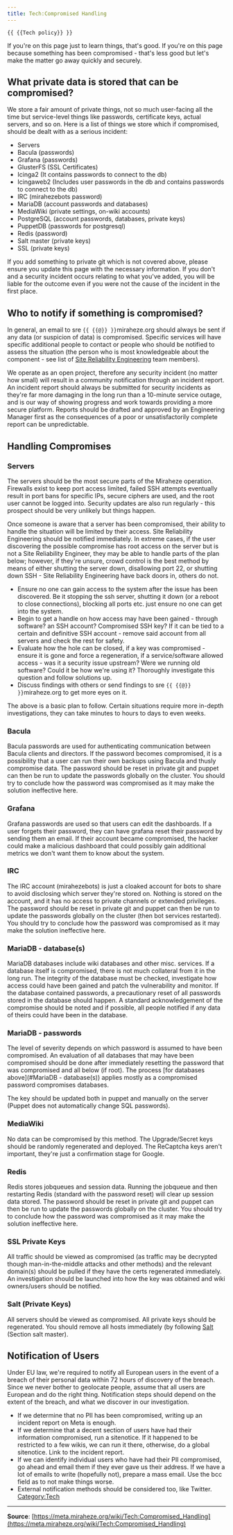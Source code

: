 ```yaml
---
title: Tech:Compromised Handling
---
```


`{{ {{Tech policy}} }}`

If you're on this page just to learn things, that's good. If you're on this page because something has been compromised - that's less good but let's make the matter go away quickly and securely.

## What private data is stored that can be compromised? 

We store a fair amount of private things, not so much user-facing all the time but service-level things like passwords, certificate keys, actual servers, and so on. Here is a list of things we store which if compromised, should be dealt with as a serious incident:

* Servers
* Bacula (passwords)
* Grafana (passwords)
* GlusterFS (SSL Certificates)
* Icinga2 (It contains passwords to connect to the db)
* Icingaweb2 (Includes user passwords in the db and contains passwords to connect to the db)
* IRC (mirahezebots password)
* MariaDB (account passwords and databases)
* MediaWiki (private settings, on-wiki accounts)
* PostgreSQL (account passwords, databases, private keys)
* PuppetDB (passwords for postgresql)
* Redis (password)
* Salt master (private keys)
* SSL (private keys)

If you add something to private git which is not covered above, please ensure you update this page with the necessary information. If you don't and a security incident occurs relating to what you've added, you will be liable for the outcome even if you were not the cause of the incident in the first place.

## Who to notify if something is compromised? 

In general, an email to sre `{{ {{@}} }}`miraheze.org should always be sent if any data (or suspicion of data) is compromised. Specific services will have specific additional people to contact or people who should be notified to assess the situation (the person who is most knowledgeable about the component - see list of [Site Reliability Engineering](https://meta.miraheze.org/wiki/Tech:SRE_Volunteers) team members).

We operate as an open project, therefore any security incident (no matter how small) will result in a community notification through an incident report. An incident report should always be submitted for security incidents as they're far more damaging in the long run than a 10-minute service outage, and is our way of showing progress and work towards providing a more secure platform. Reports should be drafted and approved by an Engineering Manager first as the consequences of a poor or unsatisfactorily complete report can be unpredictable.

## Handling Compromises 

### Servers 

The servers should be the most secure parts of the Miraheze operation. Firewalls exist to keep port access limited, failed SSH attempts eventually result in port bans for specific IPs, secure ciphers are used, and the root user cannot be logged into. Security updates are also run regularly - this prospect should be very unlikely but things happen.

Once someone is aware that a server has been compromised, their ability to handle the situation will be limited by their access. Site Reliability Engineering should be notified immediately. In extreme cases, if the user discovering the possible compromise has root access on the server but is not a Site Reliability Engineer, they may be able to handle parts of the plan below; however, if they're unsure, crowd control is the best method by means of either shutting the server down, disallowing port 22, or shutting down SSH - Site Reliability Engineering have back doors in, others do not.

* Ensure no one can gain access to the system after the issue has been discovered. Be it stopping the ssh server, shutting it down (or a reboot to close connections), blocking all ports etc. just ensure no one can get into the system.
* Begin to get a handle on how access may have been gained - through software? an SSH account? Compromised SSH key? If it can be tied to a certain and definitive SSH account - remove said account from all servers and check the rest for safety.
* Evaluate how the hole can be closed, if a key was compromised - ensure it is gone and force a regeneration, if a service/software allowed access - was it a security issue upstream? Were we running old software? Could it be how we're using it? Thoroughly investigate this question and follow solutions up.
* Discuss findings with others or send findings to sre `{{ {{@}} }}`miraheze.org to get more eyes on it.

The above is a basic plan to follow. Certain situations require more in-depth investigations, they can take minutes to hours to days to even weeks.

### Bacula 

Bacula passwords are used for authenticating communication between Bacula clients and directors. If the password becomes compromised, it is a possibility that a user can run their own backups using Bacula and thusly compromise data. The password should be reset in private git and puppet can then be run to update the passwords globally on the cluster. You should try to conclude how the password was compromised as it may make the solution ineffective here.

### Grafana 

Grafana passwords are used so that users can edit the dashboards. If a user forgets their password, they can have grafana reset their password by sending them an email. If their account became compromised, the hacker could make a malicious dashboard that could possibly gain additional metrics we don't want them to know about the system.

### IRC 

The IRC account (mirahezebots) is just a cloaked account for bots to share to avoid disclosing which server they're stored on. Nothing is stored on the account, and it has no access to private channels or extended privileges. The password should be reset in private git and puppet can then be run to update the passwords globally on the cluster (then bot services restarted). You should try to conclude how the password was compromised as it may make the solution ineffective here.

### MariaDB - database(s) 

MariaDB databases include wiki databases and other misc. services. If a database itself is compromised, there is not much collateral from it in the long run. The integrity of the database must be checked, investigate how access could have been gained and patch the vulnerability and monitor. If the database contained passwords, a precautionary reset of all passwords stored in the database should happen. A standard acknowledgement of the compromise should be noted and if possible, all people notified if any data of theirs could have been in the database.

### MariaDB - passwords 

The level of severity depends on which password is assumed to have been compromised. An evaluation of all databases that may have been compromised should be done after immediately resetting the password that was compromised and all below (if root). The process [for databases above](#MariaDB - database(s)) applies mostly as a compromised password compromises databases.

The key should be updated both in puppet and manually on the server (Puppet does not automatically change SQL passwords).

### MediaWiki 

No data can be compromised by this method. The Upgrade/Secret keys should be randomly regenerated and deployed. The ReCaptcha keys aren't important, they're just a confirmation stage for Google.

### Redis 

Redis stores jobqueues and session data. Running the jobqueue and then restarting Redis (standard with the password reset) will clear up session data stored. The password should be reset in private git and puppet can then be run to update the passwords globally on the cluster. You should try to conclude how the password was compromised as it may make the solution ineffective here.

### SSL Private Keys 

All traffic should be viewed as compromised (as traffic may be decrypted though man-in-the-middle attacks and other methods) and the relevant domain(s) should be pulled if they have the certs regenerated immediately. An investigation should be launched into how the key was obtained and wiki owners/users should be notified.

### Salt (Private Keys) 

All servers should be viewed as compromised. All private keys should be regenerated. You should remove all hosts immediately (by following [Salt](/tech-docs/techsalt.md) (Section salt master).

## Notification of Users 

Under EU law, we're required to notify all European users in the event of a breach of their personal data within 72 hours of discovery of the breach. Since we never bother to geolocate people, assume that all users are European and do the right thing. Notification steps should depend on the extent of the breach, and what we discover in our investigation.
* If we determine that no PII has been compromised, writing up an incident report on Meta is enough.
* If we determine that a decent section of users have had their information compromised, run a sitenotice.  If it happened to be restricted to a few wikis, we can run it there, otherwise, do a global sitenotice.  Link to the incident report.
* If we can identify individual users who have had their PII compromised, go ahead and email them if they ever gave us their address.  If we have a lot of emails to write (hopefully not), prepare a mass email.  Use the bcc field as to not make things worse.
* External notification methods should be considered too, like Twitter.
[Category:Tech](https://meta.miraheze.org/wiki/Category:Tech)

----
**Source**: [https://meta.miraheze.org/wiki/Tech:Compromised_Handling](https://meta.miraheze.org/wiki/Tech:Compromised_Handling)